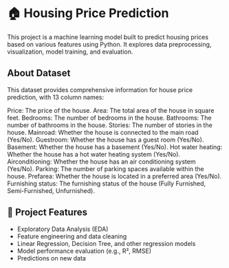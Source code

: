 # 🏠 Housing Price Prediction

This project is a machine learning model built to predict housing prices based on various features using Python. It explores data preprocessing, visualization, model training, and evaluation.

## About Dataset
This dataset provides comprehensive information for house price prediction, with 13 column names:

Price: The price of the house.
Area: The total area of the house in square feet.
Bedrooms: The number of bedrooms in the house.
Bathrooms: The number of bathrooms in the house.
Stories: The number of stories in the house.
Mainroad: Whether the house is connected to the main road (Yes/No).
Guestroom: Whether the house has a guest room (Yes/No).
Basement: Whether the house has a basement (Yes/No).
Hot water heating: Whether the house has a hot water heating system (Yes/No).
Airconditioning: Whether the house has an air conditioning system (Yes/No).
Parking: The number of parking spaces available within the house.
Prefarea: Whether the house is located in a preferred area (Yes/No).
Furnishing status: The furnishing status of the house (Fully Furnished, Semi-Furnished, Unfurnished).

## 📌 Project Features

- Exploratory Data Analysis (EDA)
- Feature engineering and data cleaning
- Linear Regression, Decision Tree, and other regression models
- Model performance evaluation (e.g., R², RMSE)
- Predictions on new data
